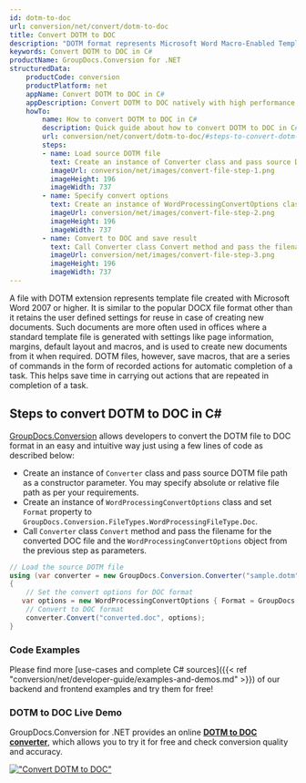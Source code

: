 ```yaml
---
id: dotm-to-doc
url: conversion/net/convert/dotm-to-doc
title: Convert DOTM to DOC
description: "DOTM format represents Microsoft Word Macro-Enabled Template with .dotm extension. Learn how to convert DOTM to DOC file programmatically in C# language using GroupDocs.Conversion for .NET library."
keywords: Convert DOTM to DOC in C#
productName: GroupDocs.Conversion for .NET
structuredData:
    productCode: conversion
    productPlatform: net
    appName: Convert DOTM to DOC in C#
    appDescription: Convert DOTM to DOC natively with high performance using C# language and server side GroupDocs.Conversion for .NET APIs, without the use of any software like Microsoft or Open Office.
    howTo:
        name: How to convert DOTM to DOC in C# 
        description: Quick guide about how to convert DOTM to DOC in C# with high performance and accuracy.
        url: conversion/net/convert/dotm-to-doc/#steps-to-convert-dotm-to-doc-in-c
        steps:
        - name: Load source DOTM file 
          text: Create an instance of Converter class and pass source DOTM file path as a constructor parameter. You may specify absolute or relative file path as per your requirements. 
          imageUrl: conversion/net/images/convert-file-step-1.png
          imageHeight: 196
          imageWidth: 737
        - name: Specify convert options 
          text: Create an instance of WordProcessingConvertOptions class.
          imageUrl: conversion/net/images/convert-file-step-2.png
          imageHeight: 196
          imageWidth: 737
        - name: Convert to DOC and save result 
          text: Call Converter class Convert method and pass the filename for the converted HTML file and the WordProcessingConvertOptions object from the previous step as parameters.
          imageUrl: conversion/net/images/convert-file-step-3.png
          imageHeight: 196
          imageWidth: 737
---
```


A file with DOTM extension represents template file created with Microsoft Word 2007 or higher. It is similar to the popular DOCX file format other than it retains the user defined settings for reuse in case of creating new documents. Such documents are more often used in offices where a standard template file is generated with settings like page information, margins, default layout and macros, and is used to create new documents from it when required. DOTM files, however, save macros, that are a series of commands in the form of recorded actions for automatic completion of a task. This helps save time in carrying out actions that are repeated in completion of a task.

## Steps to convert DOTM to DOC in C#

[GroupDocs.Conversion](https://products.groupdocs.com/conversion/net) allows developers to convert the DOTM file to DOC format in an easy and intuitive way just using a few lines of code as described below:

* Create an instance of `Converter` class and pass source DOTM file path as a constructor parameter. You may specify absolute or relative file path as per your requirements. 
* Create an instance of `WordProcessingConvertOptions` class and set `Format` property to `GroupDocs.Conversion.FileTypes.WordProcessingFileType.Doc`.
* Call `Converter` class `Convert` method and pass the filename for the converted DOC file and the `WordProcessingConvertOptions` object from the previous step as parameters.

```csharp
// Load the source DOTM file
using (var converter = new GroupDocs.Conversion.Converter("sample.dotm"))
{
    // Set the convert options for DOC format
   var options = new WordProcessingConvertOptions { Format = GroupDocs.Conversion.FileTypes.WordProcessingFileType.Doc };
    // Convert to DOC format
    converter.Convert("converted.doc", options);
}
```

### Code Examples

Please find more [use-cases and complete C# sources]({{< ref "conversion/net/developer-guide/examples-and-demos.md" >}}) of our backend and frontend examples and try them for free!

### DOTM to DOC Live Demo

GroupDocs.Conversion for .NET provides an online [**DOTM to DOC converter**](https://products.groupdocs.app/conversion/dotm-to-doc), which allows you to try it for free and check conversion quality and accuracy.

[!["Convert DOTM to DOC"](conversion/net/images/convert-to-doc/convert-dotm-to-doc.png)](https://products.groupdocs.app/conversion/dotm-to-doc)